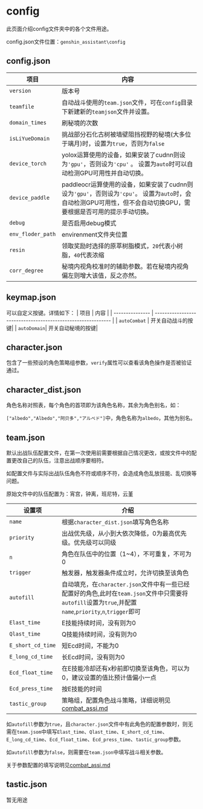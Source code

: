 # config

此页面介绍config文件夹中的各个文件用途。

config.json文件位置：`genshin_assistant\config`

## config.json

| 项目                | 内容                                                                                                    |
|-------------------|-------------------------------------------------------------------------------------------------------|
| `version`         | 版本号                                                                                                   |
| `teamfile`        | 自动战斗使用的`team.json`文件，可在`config`目录下新建新的`teamjson`文件并设置。                                                |
| `domain_times`    | 刷秘境的次数                                                                                                |
| `isLiYueDomain`   | 挑战部分石化古树被墙壁阻挡视野的秘境(大多位于璃月)时，设置为`true`，否则为`false`                                                      |
| `device_torch`    | yolox运算使用的设备，如果安装了cudnn则设为`'gpu'`，否则设为`'cpu'` 。 设置为`auto`时可以自动检测GPU可用性并自动切换。                          |
| `device_paddle`   | paddleocr运算使用的设备，如果安装了cudnn则设为`'gpu'`，否则设为`'cpu'`。 设置为`auto`时，会自动检测GPU可用性，但不会自动切换GPU，需要根据是否可用的提示手动切换。 |
| `debug`           | 是否启用debug模式                                                                                           |
| `env_floder_path` | envirenment文件夹位置                                                                                      |
| `resin`           | 领取奖励时选择的原萃树脂模式，`20`代表小树脂，`40`代表浓缩                                                                     |
| `corr_degree`     | 秘境内视角校准时的辅助参数。若在秘境内视角偏左则增大该值，反之亦然。                                                                    |

## keymap.json

可以自定义按键。详情如下：
| 项目            | 内容                                                         |
| --------------- | ------------------------------------------------------------ |
| `autoCombat`   | 开关自动战斗的按键|
| `autoDomain`| 开关自动秘境的按键|

## character.json

包含了一些预设的角色策略组参数，`verify`属性可以查看该角色操作是否被验证通过。

## character_dist.json

角色名称对照表，每个角色的首项即为该角色名称，其余为角色别名，如：

`["albedo","Albedo","阿贝多","アルベド"]`中，角色名称为`albedo`，其他为别名。

## team.json

默认出战队伍配置文件，在第一次使用前需要根据自己情况更改，或按文件中的配置更改自己的队伍，注意出战顺序要相符。

如配置文件与实际出战队伍角色不符或顺序不符，会造成角色乱放技能、乱切换等问题。

原始文件中的队伍配置为：宵宫，钟离，班尼特，云堇

| 设置项            | 介绍                                                         |
| ----------------- | ------------------------------------------------------------ |
| `name`            | 根据`character_dist.json`填写角色名称                        |
| `priority`        | 出战优先级，从小到大依次降低，0为最高优先级。优先级可以同级  |
| `n`               | 角色在队伍中的位置（1~4），不可重复，不可为0                 |
| `trigger`         | 触发器，触发器条件成立时，允许切换至该角色                   |
| `autofill`        | 自动填充，在`character.json`文件中有一些已经配置好的角色,此时在`team.json`文件中只需要将`autofill`设置为`true`,并配置`name`,`priority`,`n`,`trigger`即可 |
| `Elast_time`      | E技能持续时间，没有则为0                                     |
| `Qlast_time`      | Q技能持续时间，没有则为0                                     |
| `E_short_cd_time` | 短Ecd时间，不能为0                                           |
| `E_long_cd_time`  | 长Ecd时间，没有则为0                                         |
| `Ecd_float_time`  | 在E技能冷却还有x秒前即切换至该角色，可以为0，建议设置的值比预计值偏小一点 |
| `Ecd_press_time`  | 按E技能的时间                                                |
| `tastic_group`    | 策略组，配置角色战斗策略，详细说明见[combat_assi.md](./combat_assi.md) |

如`autofill`参数为`true`，且`character.json`文件中有此角色的配置参数时，则无需在`team.jsom`中填写`Elast_time`、`Qlast_time`、`E_short_cd_time`、`E_long_cd_time`、`Ecd_float_time`、`Ecd_press_time`、`tastic_group`参数。

如`autofill`参数为`false`，则需要在`team.json`中填写战斗相关参数。

关于参数配置的填写说明见[combat_assi.md](./combat_assi.md)

## tastic.json

暂无用途
